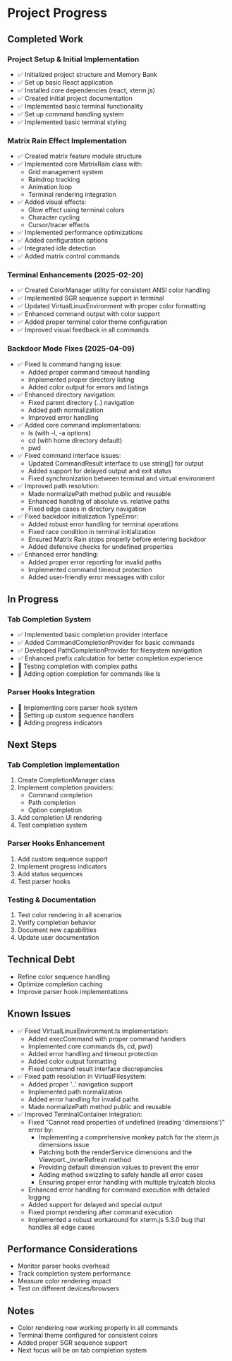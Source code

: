 # Project Progress

## Completed Work

### Project Setup & Initial Implementation
- ✅ Initialized project structure and Memory Bank
- ✅ Set up basic React application
- ✅ Installed core dependencies (react, xterm.js)
- ✅ Created initial project documentation
- ✅ Implemented basic terminal functionality
- ✅ Set up command handling system
- ✅ Implemented basic terminal styling

### Matrix Rain Effect Implementation
- ✅ Created matrix feature module structure
- ✅ Implemented core MatrixRain class with:
  - Grid management system
  - Raindrop tracking
  - Animation loop
  - Terminal rendering integration
- ✅ Added visual effects:
  - Glow effect using terminal colors
  - Character cycling
  - Cursor/tracer effects
- ✅ Implemented performance optimizations
- ✅ Added configuration options
- ✅ Integrated idle detection
- ✅ Added matrix control commands

### Terminal Enhancements (2025-02-20)
- ✅ Created ColorManager utility for consistent ANSI color handling
- ✅ Implemented SGR sequence support in terminal
- ✅ Updated VirtualLinuxEnvironment with proper color formatting
- ✅ Enhanced command output with color support
- ✅ Added proper terminal color theme configuration
- ✅ Improved visual feedback in all commands

### Backdoor Mode Fixes (2025-04-09)
- ✅ Fixed ls command hanging issue:
  - Added proper command timeout handling
  - Implemented proper directory listing
  - Added color output for errors and listings
- ✅ Enhanced directory navigation:
  - Fixed parent directory (..) navigation
  - Added path normalization
  - Improved error handling
- ✅ Added core command implementations:
  - ls (with -l, -a options)
  - cd (with home directory default)
  - pwd
- ✅ Fixed command interface issues:
  - Updated CommandResult interface to use string[] for output
  - Added support for delayed output and exit status
  - Fixed synchronization between terminal and virtual environment
- ✅ Improved path resolution:
  - Made normalizePath method public and reusable
  - Enhanced handling of absolute vs. relative paths
  - Fixed edge cases in directory navigation
- ✅ Fixed backdoor initialization TypeError:
  - Added robust error handling for terminal operations
  - Fixed race condition in terminal initialization
  - Ensured Matrix Rain stops properly before entering backdoor
  - Added defensive checks for undefined properties
- ✅ Enhanced error handling:
  - Added proper error reporting for invalid paths
  - Implemented command timeout protection
  - Added user-friendly error messages with color

## In Progress

### Tab Completion System
- ✅ Implemented basic completion provider interface
- ✅ Added CommandCompletionProvider for basic commands
- ✅ Developed PathCompletionProvider for filesystem navigation
- ✅ Enhanced prefix calculation for better completion experience
- 🔄 Testing completion with complex paths
- 🔄 Adding option completion for commands like ls

### Parser Hooks Integration
- 🔄 Implementing core parser hook system
- 🔄 Setting up custom sequence handlers
- 🔄 Adding progress indicators

## Next Steps

### Tab Completion Implementation
1. Create CompletionManager class
2. Implement completion providers:
   - Command completion
   - Path completion
   - Option completion
3. Add completion UI rendering
4. Test completion system

### Parser Hooks Enhancement
1. Add custom sequence support
2. Implement progress indicators
3. Add status sequences
4. Test parser hooks

### Testing & Documentation
1. Test color rendering in all scenarios
2. Verify completion behavior
3. Document new capabilities
4. Update user documentation

## Technical Debt
- Refine color sequence handling
- Optimize completion caching
- Improve parser hook implementations

## Known Issues
- ✅ Fixed VirtualLinuxEnvironment.ts implementation:
  - Added execCommand with proper command handlers
  - Implemented core commands (ls, cd, pwd)
  - Added error handling and timeout protection
  - Added color output formatting
  - Fixed command result interface discrepancies
- ✅ Fixed path resolution in VirtualFilesystem:
  - Added proper '..' navigation support
  - Implemented path normalization
  - Added error handling for invalid paths
  - Made normalizePath method public and reusable
- ✅ Improved TerminalContainer integration:
  - Fixed "Cannot read properties of undefined (reading 'dimensions')" error by:
    - Implementing a comprehensive monkey patch for the xterm.js dimensions issue
    - Patching both the renderService dimensions and the Viewport._innerRefresh method
    - Providing default dimension values to prevent the error
    - Adding method swizzling to safely handle all error cases
    - Ensuring proper error handling with multiple try/catch blocks
  - Enhanced error handling for command execution with detailed logging
  - Added support for delayed and special output
  - Fixed prompt rendering after command execution
  - Implemented a robust workaround for xterm.js 5.3.0 bug that handles all edge cases

## Performance Considerations
- Monitor parser hooks overhead
- Track completion system performance
- Measure color rendering impact
- Test on different devices/browsers

## Notes
- Color rendering now working properly in all commands
- Terminal theme configured for consistent colors
- Added proper SGR sequence support
- Next focus will be on tab completion system